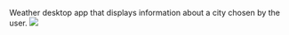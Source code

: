 Weather desktop app that displays information about a city chosen by the user.
<img src="https://imgur.com/990ad722-d7a9-45e8-b043-cc3e133d0e9e">
